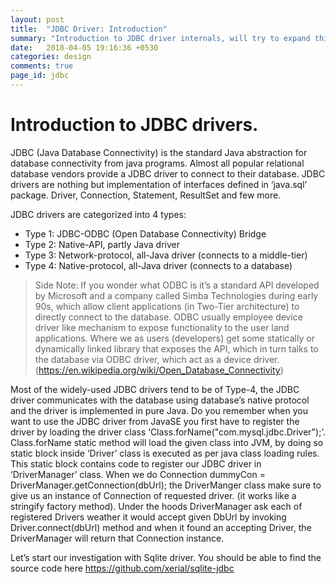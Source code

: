 ```yaml
---
layout: post
title:  "JDBC Driver: Introduction"
summary: "Introduction to JDBC driver internals, will try to expand this on later posts."
date:   2018-04-05 19:16:36 +0530
categories: design
comments: true
page_id: jdbc
---
```


# Introduction to JDBC drivers.

JDBC (Java Database Connectivity) is the standard Java abstraction for database connectivity from java programs. Almost all popular relational database vendors provide a JDBC driver to connect to their database. JDBC drivers are nothing but implementation of interfaces defined in ‘java.sql’ package. Driver, Connection, Statement, ResultSet and few more.

JDBC drivers are categorized into 4 types:

- Type 1: JDBC-ODBC (Open Database Connectivity) Bridge
- Type 2: Native-API, partly Java driver
- Type 3: Network-protocol, all-Java driver (connects to a middle-tier)
- Type 4: Native-protocol, all-Java driver (connects to a database)

> Side Note: If you wonder what ODBC is it’s a standard API developed by Microsoft and a company called Simba Technologies during early 90s, which allow client applications (in Two-Tier architecture) to directly connect to the database. ODBC usually employee device driver like mechanism to expose functionality to the user land applications. Where we as users (developers) get some statically or dynamically linked library that exposes the API, which in turn talks to the database via ODBC driver, which act as a device driver. (https://en.wikipedia.org/wiki/Open_Database_Connectivity)

Most of the widely-used JDBC drivers tend to be of Type-4, the JDBC driver communicates with the database using database’s native protocol and the driver is implemented in pure Java.
Do you remember when you want to use the JDBC driver from JavaSE you first have to register the driver by loading the driver class ‘Class.forName("com.mysql.jdbc.Driver");’. Class.forName static method will load the given class into JVM, by doing so static block inside ‘Driver’ class is executed as per java class loading rules. This static block contains code to register our JDBC driver in ‘DriverManager’ class.
When we do Connection dummyCon = DriverManager.getConnection(dbUrl); the DriverManger class make sure to give us an instance of Connection of requested driver. (it works like a stringify factory method). Under the hoods DriverManager ask each of registered Drivers weather it would accept given DbUrl by invoking Driver.connect(dbUrl) method and when it found an accepting Driver, the DriverManager will return that Connection instance.

Let’s start our investigation with Sqlite driver.
You should be able to find the source code here https://github.com/xerial/sqlite-jdbc
